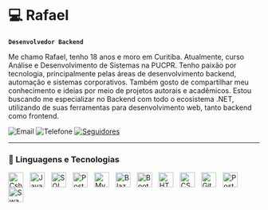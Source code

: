 # 💻 Rafael

**`Desenvolvedor Backend`**

Me chamo Rafael, tenho 18 anos e moro em Curitiba. Atualmente, curso Análise e Desenvolvimento de Sistemas na PUCPR. Tenho paixão por tecnologia, principalmente pelas áreas de desenvolvimento backend, automação e sistemas corporativos. Também gosto de compartilhar meu conhecimento e ideias por meio de projetos autorais e acadêmicos. Estou buscando me especializar no Backend com todo o ecosistema .NET, utilizando de suas ferramentas para desenvolvimento web, tanto backend como frontend.
<p align="left">
  <img 
    alt="Email"
    title="Entre em contato!"
    src="https://custom-icon-badges.demolab.com/badge/-rafaelmen.ros@gmail.com-red?style=for-the-badge&logo=mention&logoColor=white"
  />
  <img 
    alt="Telefone"
    title="Entre em contato!"
    src="https://custom-icon-badges.demolab.com/badge/-(41)--98530--6266-orange?style=for-the-badge&logo=phone&logoColor=white"
  />
  <a href="https://github.com/rafael-mendes-dev?tab=followers">
        <img 
            alt="Seguidores" 
            title="Me siga no GitHub" 
            src="https://custom-icon-badges.demolab.com/github/followers/rafael-mendes-dev?color=236ad3&labelColor=1155ba&style=for-the-badge&logo=github&label=Seguidores&logoColor=white"
        />
    </a>
</p>

---

### 🤖 Linguagens e Tecnologias

<img
  align="left"
  alt="Csharp"
  title="Csharp"
  width="30px"
  style="padding-right: 10px;"
  src="https://cdn.jsdelivr.net/gh/devicons/devicon@latest/icons/csharp/csharp-original.svg" />

<img 
  align="left"
  alt="Java"
  title="Java"
  width="30px"
  style="padding-right: 10px;"   
  src="https://cdn.jsdelivr.net/gh/devicons/devicon@latest/icons/java/java-original.svg" />

<img
  align="left"
  alt="SQL Server"
  title="SQL Server"
  width="30px"
  style="padding-right: 10px;"
  src="https://cdn.jsdelivr.net/gh/devicons/devicon@latest/icons/microsoftsqlserver/microsoftsqlserver-original.svg" />

<img
  align="left"
  alt="PostgreSql"
  title="PostgreSql"
  width="30px"
  style="padding-right: 10px;" 
  src="https://cdn.jsdelivr.net/gh/devicons/devicon@latest/icons/postgresql/postgresql-original.svg" />  

<img 
  align="left"
  alt="MySQL"
  title="MySQL"
  width="30px"
  style="padding-right: 10px;" 
  src="https://cdn.jsdelivr.net/gh/devicons/devicon@latest/icons/mysql/mysql-original.svg" />


<img 
  align="left"
  alt="Blazor"
  title="Blazor"
  width="30px"
  style="padding-right: 10px;" 
  src="https://cdn.jsdelivr.net/gh/devicons/devicon@latest/icons/blazor/blazor-original.svg" />

<img 
  align="left"
  alt="Bootstrap"
  title="Bootstrap"
  width="30px"
  style="padding-right: 10px;" 
  src="https://cdn.jsdelivr.net/gh/devicons/devicon@latest/icons/bootstrap/bootstrap-original.svg" />

<img 
    align="left" 
    alt="HTML"
    title="HTML" 
    width="30px" 
    style="padding-right: 10px;" 
    src="https://cdn.jsdelivr.net/gh/devicons/devicon@latest/icons/html5/html5-original.svg" 
/>
<img 
    align="left" 
    alt="CSS" 
    title="CSS"
    width="30px" 
    style="padding-right: 10px;" 
    src="https://cdn.jsdelivr.net/gh/devicons/devicon@latest/icons/css3/css3-original.svg" 
/>

<img 
    align="left" 
    alt="Git" 
    title="Git"
    width="30px" 
    style="padding-right: 10px;" 
    src="https://cdn.jsdelivr.net/gh/devicons/devicon@latest/icons/git/git-original.svg" 
/>

<img 
  align="left" 
  alt="Postman" 
  title="Postman"
  width="30px" 
  style="padding-right: 10px;" 
  src="https://cdn.jsdelivr.net/gh/devicons/devicon@latest/icons/postman/postman-original.svg" />    

<img 
  align="left"
  alt="Swagger"
  title="Swagger"
  width="30px"
  style="padding-right: 10px;" 
  src="https://cdn.jsdelivr.net/gh/devicons/devicon@latest/icons/swagger/swagger-original.svg" />

<br/>
<br/>
